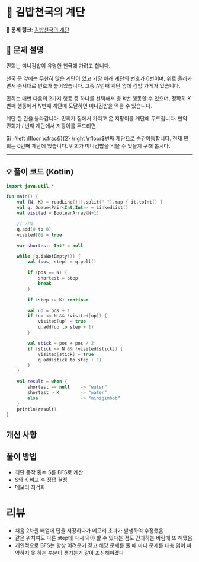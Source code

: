# 📝 김밥천국의 계단

🔗 **문제 링크**: [김밥천국의 계단](https://www.acmicpc.net/problem/28069)

## 📌 문제 설명  

민희는 미니김밥이 유명한 천국에 가려고 합니다.

천국 문 앞에는 무한히 많은 계단이 있고 가장 아래 계단의 번호가 0번이며, 위로 올라가면서 순서대로 번호가 붙어있습니다. 그중 
$N$번째 계단 옆에 김밥 가게가 있습니다.

민희는 매번 다음의 2가지 행동 중 하나를 선택해서 총 
$K$번 행동할 수 있으며, 정확히 
$K$번째 행동에서 
$N$번째 계단에 도달하면 미니김밥을 먹을 수 있습니다.

계단 한 칸을 올라갑니다.
민희가 집에서 가지고 온 지팡이를 계단에 두드립니다. 만약 민희가 
$i$ 번째 계단에서 지팡이를 두드리면 
 
$i +\left \lfloor \cfrac{i}{2} \right \rfloor$번째 계단으로 순간이동합니다.
현재 민희는 0번째 계단에 있습니다. 민희가 미니김밥을 먹을 수 있을지 구해 봅시다.

---

## 💡 풀이 코드 (Kotlin)
```kotlin
import java.util.*

fun main() {
    val (N, K) = readLine()!!.split(" ").map { it.toInt() }
    val q: Queue<Pair<Int,Int>> = LinkedList()
    val visited = BooleanArray(N+1)

    // 시작
    q.add(0 to 0)
    visited[0] = true

    var shortest: Int? = null

    while (q.isNotEmpty()) {
        val (pos, step) = q.poll()

        if (pos == N) {
            shortest = step
            break
        }

        if (step >= K) continue

        val up = pos + 1
        if (up <= N && !visited[up]) {
            visited[up] = true
            q.add(up to step + 1)
        }

        val stick = pos + pos / 2
        if (stick <= N && !visited[stick]) {
            visited[stick] = true
            q.add(stick to step + 1)
        }
    }

    val result = when {
        shortest == null    -> "water"
        shortest > K        -> "water"
        else                -> "minigimbob"
    }
    println(result)
}
```

## 개선 사항

## 풀이 방법
- 최단 동작 횟수 S를 BFS로 계산
- S와 K 비교 후 정답 결정
- 메모리 최적화

# 리뷰
- 처음 2차원 배열에 답을 저장하다가 메모리 초과가 발생하여 수정했음
- 같은 위치여도 다른 step에 다시 와야 할 수 있다는 점도 간과하는 바람에 또 해맸음
- 개인적으로 BFS는 항상 어려운거 같고 해당 문제를 풀 때 마다 문제를 대충 읽어 파악하지 못 하는 부분이 생기는거 같아 조심해야겠다